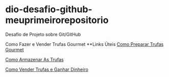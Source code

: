 # dio-desafio-github-meuprimeirorepositorio
Desafio de Projeto sobre Git/GitHub

Como Fazer e Vender Trufas Gourmet
**Links Úteis
[Como Preparar Trufas Gourmet](https://escoladedoce.com/receitas-de-recheios-de-trufas-para-vender/) 

[Como Armazenar As Trufas](https://www.receitasdmais.com/2013/05/como-conservar-trufas.html#:~:text=Sempre%20em%20uma%20superf%C3%ADcie%20com,prazo%20de%20validade%20da%20mesma.)

[Como Vender Trufas e Ganhar Dinheiro](https://www.boxloja.com/aprenda-como-vender-trufas/)
